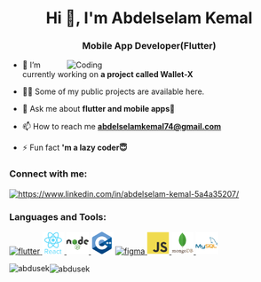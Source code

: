 <h1 align="center">Hi 👋, I'm Abdelselam Kemal</h1>
<h3 align="center">Mobile App Developer(Flutter)</h3>
<img align="right" alt="Coding" width="400" src="https://i.pinimg.com/originals/e4/26/70/e426702edf874b181aced1e2fa5c6cde.gif" >

- 🔭 I’m currently working on **a project called Wallet-X**

- 👨‍💻 Some of my public projects are available here.

- 💬 Ask me about **flutter and mobile apps📱**

- 📫 How to reach me **abdelselamkemal74@gmail.com**

- ⚡ Fun fact **'m a lazy coder😇**

<h3 align="left">Connect with me:</h3>
<p align="left">
<a href="https://linkedin.com/in/https://www.linkedin.com/in/abdelselam-kemal-5a4a35207" target="blank"><img align="center" src="https://raw.githubusercontent.com/rahuldkjain/github-profile-readme-generator/master/src/images/icons/Social/linked-in-alt.svg" alt="https://www.linkedin.com/in/abdelselam-kemal-5a4a35207/" height="30" width="40" /></a>
</p>

<h3 align="left">Languages and Tools:</h3>
<p align="left"> <a href="https://www.w3schools.com/cpp/" target="_blank" rel="noreferrer"> <a href="https://flutter.dev" target="_blank" rel="noreferrer"> <img src="https://www.vectorlogo.zone/logos/flutterio/flutterio-icon.svg" alt="flutter" width="40" height="40"/> </a> <a href="https://reactjs.org/" target="_blank" rel="noreferrer"> <img src="https://raw.githubusercontent.com/devicons/devicon/master/icons/react/react-original-wordmark.svg" alt="react" width="40" height="40"/> <a href="https://nodejs.org" target="_blank" rel="noreferrer"> <img src="https://raw.githubusercontent.com/devicons/devicon/master/icons/nodejs/nodejs-original-wordmark.svg" alt="nodejs" width="40" height="40"/> </a> <img src="https://raw.githubusercontent.com/devicons/devicon/master/icons/cplusplus/cplusplus-original.svg" alt="cplusplus" width="40" height="40"/> </a> <a href="https://www.figma.com/" target="_blank" rel="noreferrer"> <img src="https://www.vectorlogo.zone/logos/figma/figma-icon.svg" alt="figma" width="40" height="40"/> </a>  <a href="https://developer.mozilla.org/en-US/docs/Web/JavaScript" target="_blank" rel="noreferrer"> <img src="https://raw.githubusercontent.com/devicons/devicon/master/icons/javascript/javascript-original.svg" alt="javascript" width="40" height="40"/> </a> <a href="https://www.mongodb.com/" target="_blank" rel="noreferrer"> <img src="https://raw.githubusercontent.com/devicons/devicon/master/icons/mongodb/mongodb-original-wordmark.svg" alt="mongodb" width="40" height="40"/> </a> <a href="https://www.mysql.com/" target="_blank" rel="noreferrer"> <img src="https://raw.githubusercontent.com/devicons/devicon/master/icons/mysql/mysql-original-wordmark.svg" alt="mysql" width="40" height="40"/> </a>   </a> </p>

<p><img align="left" src="https://github-readme-stats.vercel.app/api/top-langs?username=abdusek&show_icons=true&theme=radical&locale=en&layout=compact" alt="abdusek" /></p>

<!-- <p>&nbsp;<img align="center" src="https://github-readme-stats.vercel.app/api?username=abdusek&show_icons=true&theme=radical&locale=en" alt="abdusek" /></p>
 -->
<p><img align="center" src="https://github-readme-streak-stats.herokuapp.com/?user=abdusek&theme=dark" alt="abdusek" /></p>

